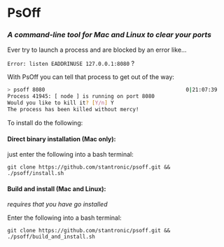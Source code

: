 # PsOff
### _A command-line tool for Mac and Linux to clear your ports_

Ever try to launch a process and are blocked by an error like...

```Error: listen EADDRINUSE 127.0.0.1:8080``` ?

With PsOff you can tell that process to get out of the way:

```sh
> psoff 8080                                             0|21:07:39
Process 41945: [ node ] is running on port 8080
Would you like to kill it? [Y/n] Y
The process has been killed without mercy!
```

To install do the following:

#### Direct binary installation (Mac only):

just enter the following into a bash terminal:

```git clone https://github.com/stantronic/psoff.git && ./psoff/install.sh```

#### Build and install (Mac and Linux):
_requires that you have go installed_

Enter the following into a bash terminal:

```git clone https://github.com/stantronic/psoff.git && ./psoff/build_and_install.sh```
